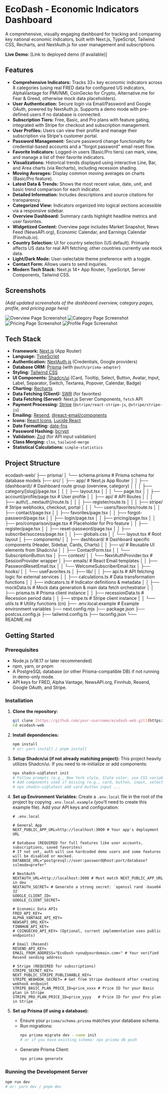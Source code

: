 # EcoDash - Economic Indicators Dashboard

A comprehensive, visually engaging dashboard for tracking and comparing key national economic indicators, built with Next.js, TypeScript, Tailwind CSS, Recharts, and NextAuth.js for user management and subscriptions.

**Live Demo:** [Link to deployed demo (if available)]

## Features

*   **Comprehensive Indicators:** Tracks 33+ key economic indicators across 8 categories (using real FRED data for configured US indicators, AlphaVantage for PMI/NMI, CoinGecko for Crypto, Alternative.me for Fear & Greed, otherwise mock data placeholders).
*   **User Authentication:** Secure login via Email/Password and Google OAuth, powered by NextAuth.js. Supports a demo mode with pre-defined users if no database is connected.
*   **Subscription Tiers:** Free, Basic, and Pro plans with feature gating, integrated with Stripe for checkout and subscription management.
*   **User Profiles:** Users can view their profile and manage their subscription via Stripe's customer portal.
*   **Password Management:** Secure password change functionality for credential-based accounts and a "forgot password" email reset flow.
*   **Favorite Indicators:** Logged-in users (Basic/Pro tiers) can mark, view, and manage a list of their favorite indicators.
*   **Visualizations:** Historical trends displayed using interactive Line, Bar, and Area charts (via Recharts), including recession shading.
*   **Moving Averages:** Display common moving averages on charts (Basic/Pro feature).
*   **Latest Data & Trends:** Shows the most recent value, date, unit, and basic trend comparison for each indicator.
*   **Detailed Information:** Includes descriptions and source citations for transparency.
*   **Categorized View:** Indicators organized into logical sections accessible via a responsive sidebar.
*   **Overview Dashboard:** Summary cards highlight headline metrics and user favorites.
*   **Widgetized Content:** Overview page includes Market Snapshot, News Feed (NewsAPI.org), Economic Calendar, and Earnings Calendar (Finnhub.io).
*   **Country Selection:** UI for country selection (US default). Primarily affects US data for real API fetching; other countries currently use mock data.
*   **Light/Dark Mode:** User-selectable theme preference with a toggle.
*   **Contact Form:** Allows users to send inquiries.
*   **Modern Tech Stack:** Next.js 14+ App Router, TypeScript, Server Components, Tailwind CSS.

## Screenshots

*(Add updated screenshots of the dashboard overview, category pages, profile, and pricing page here)*

![Overview Page Screenshot](placeholder-overview.png)
![Category Page Screenshot](placeholder-category.png)
![Pricing Page Screenshot](placeholder-pricing.png)
![Profile Page Screenshot](placeholder-profile.png)

## Tech Stack

*   **Framework:** [Next.js](https://nextjs.org/) (App Router)
*   **Language:** [TypeScript](https://www.typescriptlang.org/)
*   **Authentication:** [NextAuth.js](https://next-auth.js.org/) (Credentials, Google providers)
*   **Database ORM:** [Prisma](https://www.prisma.io/) (with `@auth/prisma-adapter`)
*   **Styling:** [Tailwind CSS](https://tailwindcss.com/)
*   **UI Components:** [Shadcn/ui](https://ui.shadcn.com/) (Card, Tooltip, Select, Button, Avatar, Input, Label, Separator, Switch, Textarea, Popover, Calendar, Badge)
*   **Charting:** [Recharts](https://recharts.org/)
*   **Data Fetching (Client):** [SWR](https://swr.vercel.app/) (for favorites)
*   **Data Fetching (Server):** Next.js Server Components, `fetch` API
*   **Payment Processing:** [Stripe](https://stripe.com/) (`@stripe/react-stripe-js`, `@stripe/stripe-js`)
*   **Emailing:** [Resend](https://resend.com/), [@react-email/components](https://react.email/)
*   **Icons:** [React Icons](https://react-icons.github.io/react-icons/), [Lucide React](https://lucide.dev/)
*   **Date Formatting:** [date-fns](https://date-fns.org/)
*   **Password Hashing:** [bcrypt](https://www.npmjs.com/package/bcrypt)
*   **Validation:** [Zod](https://zod.dev/) (for API input validation)
*   **Class Merging:** `clsx`, `tailwind-merge`
*   **Statistical Calculations:** `simple-statistics`

## Project Structure
ecodash-web/
├── prisma/
│ └── schema.prisma # Prisma schema for database models
├── src/
│ ├── app/ # Next.js App Router
│ │ ├── (dashboard)/ # Dashboard route group (overview, category)
│ │ │ ├── category/[slug]/page.tsx
│ │ │ ├── layout.tsx
│ │ │ └── page.tsx
│ │ ├── account/profile/page.tsx # User profile
│ │ ├── api/ # API Routes
│ │ │ ├── auth/[...nextauth]/route.ts
│ │ │ ├── register/route.ts
│ │ │ ├── stripe/ # Stripe webhooks, checkout, portal
│ │ │ └── users/favorites/route.ts
│ │ ├── contact/page.tsx
│ │ ├── favorites/page.tsx
│ │ ├── forgot-password/page.tsx
│ │ ├── login/page.tsx
│ │ ├── pricing/page.tsx
│ │ ├── pro/comparison/page.tsx # Placeholder for Pro feature
│ │ ├── register/page.tsx
│ │ ├── reset-password/page.tsx
│ │ ├── subscribe/success/page.tsx
│ │ ├── globals.css
│ │ └── layout.tsx # Root layout
│ ├── components/
│ │ ├── dashboard/ # Dashboard specific components (Header, Sidebar, Cards, Charts)
│ │ ├── ui/ # Reusable UI elements from Shadcn/ui
│ │ ├── ContactForm.tsx
│ │ └── SubscriptionButton.tsx
│ ├── context/
│ │ └── NextAuthProvider.tsx # SessionProvider wrapper
│ ├── emails/ # React Email templates
│ │ ├── PasswordResetEmail.tsx
│ │ └── WelcomeSubscriberEmail.tsx
│ ├── hooks/
│ │ └── useFavorites.ts
│ ├── lib/
│ │ ├── api.ts # API fetching logic for external services
│ │ ├── calculations.ts # Data transformation functions
│ │ ├── indicators.ts # Indicator definitions & metadata
│ │ ├── mockData.ts # Mock data generation & main data fetch orchestrator
│ │ ├── prisma.ts # Prisma client instance
│ │ ├── recessionData.ts # Recession period data
│ │ ├── stripe.ts # Stripe client instance
│ │ └── utils.ts # Utility functions (cn)
├── .env.local.example # Example environment variables
├── next.config.mjs
├── package.json
├── postcss.config.js
├── tailwind.config.ts
├── tsconfig.json
└── README.md

## Getting Started

### Prerequisites

*   Node.js (v18.17 or later recommended)
*   npm, yarn, or pnpm
*   A PostgreSQL database (or other Prisma-compatible DB) if not running in demo-only mode.
*   API keys for FRED, Alpha Vantage, NewsAPI.org, Finnhub, Resend, Google OAuth, and Stripe.

### Installation

1.  **Clone the repository:**
    ```bash
    git clone [https://github.com/your-username/ecodash-web.git](https://github.com/your-username/ecodash-web.git)
    cd ecodash-web
    ```

2.  **Install dependencies:**
    ```bash
    npm install
    # or: yarn install / pnpm install
    ```

3.  **Setup Shadcn/ui (if not already matching project):**
    This project heavily utilizes Shadcn/ui. If you need to re-initialize or add components:
    ```bash
    npx shadcn-ui@latest init
    # Follow prompts (e.g., New York style, Slate color, use CSS variables).
    # Add components used if missing (e.g., card, button, input, select, tooltip, avatar, etc.)
    # npx shadcn-ui@latest add card button input ...
    ```

4.  **Set up Environment Variables:**
    Create a `.env.local` file in the root of the project by copying `.env.local.example` (you'll need to create this example file). Add your API keys and configuration:

    ```env
    # .env.local

    # General App
    NEXT_PUBLIC_APP_URL=http://localhost:3000 # Your app's deployment URL

    # Database (REQUIRED for full features like user accounts, subscriptions, saved favorites)
    # If not set, auth will use hardcoded demo users and some features will be disabled or mocked.
    DATABASE_URL="postgresql://user:password@host:port/database?sslmode=prefer"

    # NextAuth
    NEXTAUTH_URL=http://localhost:3000 # Must match NEXT_PUBLIC_APP_URL in dev
    NEXTAUTH_SECRET= # Generate a strong secret: `openssl rand -base64 32`
    GOOGLE_CLIENT_ID=
    GOOGLE_CLIENT_SECRET=

    # Economic Data APIs
    FRED_API_KEY=
    ALPHA_VANTAGE_API_KEY=
    NEWSAPI_ORG_KEY=
    FINNHUB_API_KEY=
    # COINGECKO_API_KEY= (Optional, current implementation uses public endpoints)

    # Email (Resend)
    RESEND_API_KEY=
    EMAIL_FROM_ADDRESS="EcoDash <you@yourdomain.com>" # Your verified Resend sending address

    # Stripe (REQUIRED for subscriptions)
    STRIPE_SECRET_KEY=
    NEXT_PUBLIC_STRIPE_PUBLISHABLE_KEY=
    STRIPE_WEBHOOK_SECRET= # Get from Stripe dashboard after creating webhook endpoint
    STRIPE_BASIC_PLAN_PRICE_ID=price_xxxx # Price ID for your Basic plan in Stripe
    STRIPE_PRO_PLAN_PRICE_ID=price_yyyy   # Price ID for your Pro plan in Stripe
    ```

5.  **Set up Prisma (if using a database):**
    *   Ensure your `prisma/schema.prisma` matches your database schema.
    *   Run migrations:
        ```bash
        npx prisma migrate dev --name init
        # or if you have existing schema: npx prisma db push
        ```
    *   Generate Prisma Client:
        ```bash
        npx prisma generate
        ```

### Running the Development Server

```bash
npm run dev
# or: yarn dev / pnpm dev